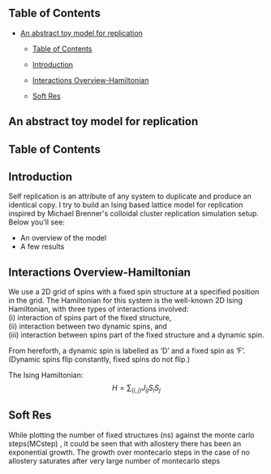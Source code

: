## Table of Contents

- [An abstract toy model for replication](#an-abstract-toy-model-for-replication)
  - [Table of Contents](#table-of-contents)
  - [Introduction](#introduction)
   - [Interactions Overview-Hamiltonian](#interactions-overview-hamiltonian)

  - [Soft Res](#soft-res)

## An abstract toy model for replication

## Table of Contents

## Introduction
Self replication is an attribute of any system to duplicate and produce an identical copy. I try to build an Ising based lattice model for replication inspired by Michael Brenner's colloidal cluster replication simulation setup.  
Below you’ll see:

- An overview of the model  
- A few results  

## Interactions Overview-Hamiltonian
We use a 2D grid of spins with a fixed spin structure at a specified position in the grid. The Hamiltonian for
this system is the well-known 2D Ising Hamiltonian, with three types of interactions involved:  
(i) interaction of spins part of the fixed structure,  
(ii) interaction between two dynamic spins, and  
(iii) interaction between spins part of the fixed structure and a dynamic spin.  

From hereforth, a dynamic spin is labelled as ‘D’ and a fixed spin as ‘F’. (Dynamic spins flip constantly, fixed spins do not flip.)  

The Ising Hamiltonian:  
$$
H = \sum_{\langle i,j \rangle} J_{ij} S_i S_j
$$
## Soft Res
While plotting the number of fixed structures (ns) against the monte carlo steps(MCstep) , it could be seen
that with allostery there has been an exponential growth. The growth over montecarlo steps in the case of
no allostery saturates after very large number of montecarlo steps

 
